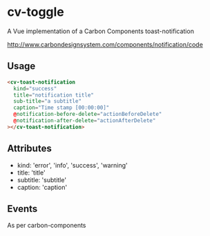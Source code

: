 # cv-toggle

A Vue implementation of a Carbon Components toast-notification

http://www.carbondesignsystem.com/components/notification/code

## Usage

```html
<cv-toast-notification
  kind="success"
  title="notification title"
  sub-title="a subtitle"
  caption="Time stamp [00:00:00]"
  @notification-before-delete="actionBeforeDelete"
  @notification-after-delete="actionAfterDelete"
></cv-toast-notification>
```

## Attributes

- kind: 'error', 'info', 'success', 'warning'
- title: 'title'
- subtitle: 'subtitle'
- caption: 'caption'

## Events

As per carbon-components
